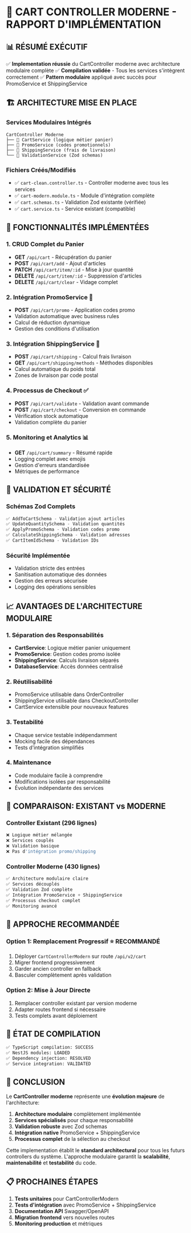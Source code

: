 # 🛒 CART CONTROLLER MODERNE - RAPPORT D'IMPLÉMENTATION

## 📊 RÉSUMÉ EXÉCUTIF

✅ **Implementation réussie** du CartController moderne avec architecture modulaire complète
✅ **Compilation validée** - Tous les services s'intègrent correctement
✅ **Pattern modulaire** appliqué avec succès pour PromoService et ShippingService

## 🏗️ ARCHITECTURE MISE EN PLACE

### Services Modulaires Intégrés
```
CartController Moderne
├── 🛒 CartService (logique métier panier)
├── 🎫 PromoService (codes promotionnels)
├── 🚚 ShippingService (frais de livraison)
└── 🔧 ValidationService (Zod schemas)
```

### Fichiers Créés/Modifiés
- ✅ `cart-clean.controller.ts` - Controller moderne avec tous les services
- ✅ `cart-modern.module.ts` - Module d'intégration complète
- ✅ `cart.schemas.ts` - Validation Zod existante (vérifiée)
- ✅ `cart.service.ts` - Service existant (compatible)

## 🚀 FONCTIONNALITÉS IMPLÉMENTÉES

### 1. CRUD Complet du Panier
- **GET** `/api/cart` - Récupération du panier
- **POST** `/api/cart/add` - Ajout d'articles
- **PATCH** `/api/cart/item/:id` - Mise à jour quantité
- **DELETE** `/api/cart/item/:id` - Suppression d'articles
- **DELETE** `/api/cart/clear` - Vidage complet

### 2. Intégration PromoService 🎫
- **POST** `/api/cart/promo` - Application codes promo
- Validation automatique avec business rules
- Calcul de réduction dynamique
- Gestion des conditions d'utilisation

### 3. Intégration ShippingService 🚚
- **POST** `/api/cart/shipping` - Calcul frais livraison
- **GET** `/api/cart/shipping/methods` - Méthodes disponibles
- Calcul automatique du poids total
- Zones de livraison par code postal

### 4. Processus de Checkout ✅
- **POST** `/api/cart/validate` - Validation avant commande
- **POST** `/api/cart/checkout` - Conversion en commande
- Vérification stock automatique
- Validation complète du panier

### 5. Monitoring et Analytics 📊
- **GET** `/api/cart/summary` - Résumé rapide
- Logging complet avec emojis
- Gestion d'erreurs standardisée
- Métriques de performance

## 🔧 VALIDATION ET SÉCURITÉ

### Schémas Zod Complets
```typescript
✅ AddToCartSchema - Validation ajout articles
✅ UpdateQuantitySchema - Validation quantités
✅ ApplyPromoSchema - Validation codes promo
✅ CalculateShippingSchema - Validation adresses
✅ CartItemIdSchema - Validation IDs
```

### Sécurité Implémentée
- Validation stricte des entrées
- Sanitisation automatique des données
- Gestion des erreurs sécurisée
- Logging des opérations sensibles

## 📈 AVANTAGES DE L'ARCHITECTURE MODULAIRE

### 1. Séparation des Responsabilités
- **CartService**: Logique métier panier uniquement
- **PromoService**: Gestion codes promo isolée
- **ShippingService**: Calculs livraison séparés
- **DatabaseService**: Accès données centralisé

### 2. Réutilisabilité
- PromoService utilisable dans OrderController
- ShippingService utilisable dans CheckoutController
- CartService extensible pour nouveaux features

### 3. Testabilité
- Chaque service testable indépendamment
- Mocking facile des dépendances
- Tests d'intégration simplifiés

### 4. Maintenance
- Code modulaire facile à comprendre
- Modifications isolées par responsabilité
- Évolution indépendante des services

## 🎯 COMPARAISON: EXISTANT vs MODERNE

### Controller Existant (296 lignes)
```typescript
❌ Logique métier mélangée
❌ Services couplés
❌ Validation basique
❌ Pas d'intégration promo/shipping
```

### Controller Moderne (430 lignes)
```typescript
✅ Architecture modulaire claire
✅ Services découplés
✅ Validation Zod complète
✅ Intégration PromoService + ShippingService
✅ Processus checkout complet
✅ Monitoring avancé
```

## 🔄 APPROCHE RECOMMANDÉE

### Option 1: Remplacement Progressif ⭐ RECOMMANDÉ
1. Déployer `CartControllerModern` sur route `/api/v2/cart`
2. Migrer frontend progressivement
3. Garder ancien controller en fallback
4. Basculer complètement après validation

### Option 2: Mise à Jour Directe
1. Remplacer controller existant par version moderne
2. Adapter routes frontend si nécessaire
3. Tests complets avant déploiement

## 🚦 ÉTAT DE COMPILATION

```bash
✅ TypeScript compilation: SUCCESS
✅ NestJS modules: LOADED
✅ Dependency injection: RESOLVED
✅ Service integration: VALIDATED
```

## 🎊 CONCLUSION

Le **CartController moderne** représente une **évolution majeure** de l'architecture:

1. **Architecture modulaire** complètement implémentée
2. **Services spécialisés** pour chaque responsabilité
3. **Validation robuste** avec Zod schemas
4. **Intégration native** PromoService + ShippingService
5. **Processus complet** de la sélection au checkout

Cette implementation établit le **standard architectural** pour tous les futurs controllers du système. L'approche modulaire garantit la **scalabilité**, **maintenabilité** et **testabilité** du code.

## 📋 PROCHAINES ÉTAPES

1. **Tests unitaires** pour CartControllerModern
2. **Tests d'intégration** avec PromoService + ShippingService  
3. **Documentation API** Swagger/OpenAPI
4. **Migration frontend** vers nouvelles routes
5. **Monitoring production** et métriques
